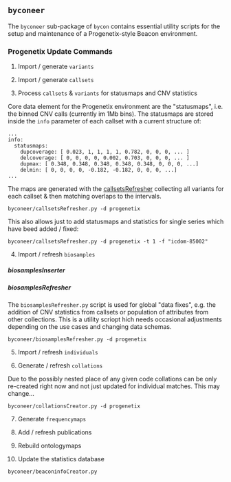 ## `byconeer`

The `byconeer` sub-package of `bycon` contains essential utility scripts for the
setup and maintenance of a Progenetix-style Beacon environment.

### Progenetix Update Commands

1. Import / generate `variants`

2. Import / generate `callsets`

3. Process `callsets` & `variants` for statusmaps and CNV statistics

Core data element for the Progenetix environment are the "statusmaps", i.e. the
binned CNV calls (currently im 1Mb bins). The statusmaps are stored inside the
`info` parameter of each callset with a current structure of:

```
...
info:
  statusmaps:
  	dupcoverage: [ 0.023, 1, 1, 1, 1, 0.782, 0, 0, 0, ... ]
  	delcoverage: [ 0, 0, 0, 0, 0.002, 0.703, 0, 0, 0, ... ]
  	dupmax: [ 0.348, 0.348, 0.348, 0.348, 0.348, 0, 0, 0, ...]
  	delmin: [ 0, 0, 0, 0, -0.182, -0.182, 0, 0, 0, ...]
...
```

The maps are generated with the [callsetsRefresher](callsetsRefresher.py)
collecting all variants for each callset & then matching overlaps to the intervals.

```
byconeer/callsetsRefresher.py -d progenetix 
```

This also allows just to add statusmaps and statistics for single series which have beed added / fixed:

```
byconeer/callsetsRefresher.py -d progenetix -t 1 -f "icdom-85002"
```

4. Import / refresh `biosamples`

##### biosamplesInserter

##### biosamplesRefresher

The `biosamplesRefresher.py` script is used for global "data fixes", e.g. the
addition of CNV statistics from callsets or population of attributes from
other collections. This is a utility scriopt hich needs occasional adjustments
depending on the use cases and changing data schemas.

```
byconeer/biosamplesRefresher.py -d progenetix
```

5. Import / refresh `individuals`

6. Generate / refresh `collations`

Due to the possibly nested place of any given code collations can be only
re-created right now and not just updated for individual matches. This may
change...

```
byconeer/collationsCreator.py -d progenetix
```

7. Generate `frequencymaps`

8. Add / refresh publications

9. Rebuild ontologymaps

10. Update the statistics database

```
byconeer/beaconinfoCreator.py
```
